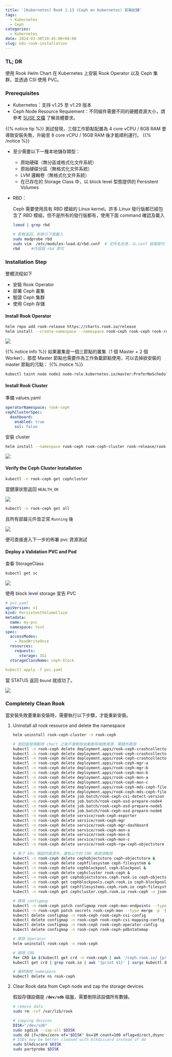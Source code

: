```yaml
---
title: '[Kubernetes] Rook 1.13 (Ceph on Kubernetes) 安裝紀錄'
tags:
  - Kubernetes
  - Ceph
categories:
  - Kubernetes
date: 2024-03-30T10:45:00+08:00
slug: k8s-rook-installation
---
```


### TL; DR
使用 Rook Helm Chart 在 Kubernetes 上安裝 Rook Operator 以及 Ceph 集群，並透過 CSI 使用 PVC。
<!--more-->

### Prerequisites

- Kubernetes：支持 v1.25 至 v1.29 版本
- Ceph Node Resource Requiement：不同組件需要不同的硬體資源大小，請參考 [SUSE 文檔](https://documentation.suse.com/sbp/storage/html/SBP-rook-ceph-kubernetes/index.html#sec-hardware-resource-req) 了解具體要求。

{{% notice tip %}}
測試發現，三個工作節點配置為 4 core vCPU / 8GB RAM 會導致安裝失敗，升級至 8 core vCPU / 16GB RAM 後才能順利運行。
{{% /notice %}}

- 至少需要以下一種本地儲存類型：
    - 原始硬碟（無分區或格式化文件系統）
    - 原始硬碟分區（無格式化文件系統）
    - LVM 邏輯卷（無格式化文件系統）
    - 在已存在的 Storage Class 中，以 block level 型態提供的 Persistent Volumes
- RBD：
    
    Ceph 需要使用具有 RBD 模組的 Linux kernel。許多 Linux 發行版都已經包含了 RBD 模組，但不是所有的發行版都有，使用下面 command 確認及載入
    
    ```bash
    lsmod | grep rbd
    
    # 若無返回，則執行下面載入
    sudo modprobe rbd
    sudo vim  /etc/modules-load.d/rbd.conf	# 文件名任意，以.conf 結尾即可
    rbd		#内容寫 rbd 即可
    ```

### Installation Step

整體流程如下

- 安裝 Rook Operator
- 部署 Ceph 叢集
- 驗證 Ceph 集群
- 使用 Ceph 存儲

#### Install Rook Operator

```bash
helm repo add rook-release https://charts.rook.io/release
helm install --create-namespace --namespace rook-ceph rook-ceph rook-release/rook-ceph
```

![](./operator.png)

{{% notice info %}}
如果叢集是一個三節點的叢集（1 個 Master + 2 個 Worker），那麼 Master 節點也需要作為工作負載節點使用，可以去掉欲安裝的 master 節點的污點：
{{% /notice %}}

```bash
kubectl taint node node1 node-role.kubernetes.io/master:PreferNoSchedule-
```

#### Install Rook Cluster

準備 values.yaml

```yaml
operatorNamespace: rook-ceph
cephClusterSpec:
  dashboard:
    enabled: true
    ssl: false
```

安裝 cluster

```bash
helm install --namespace rook-ceph rook-ceph-cluster rook-release/rook-ceph-cluster -f values.yaml
```

![](./cluster.png)

#### Verify the Ceph Cluster Installation

```bash
kubectl -n rook-ceph get cephcluster
```

當健康狀態返回 `HEALTH_OK` 

![](./cephcluster.png)

```bash
kubectl -n rook-ceph get all
```

且所有部屬元件皆正常 `Running` 後

![](./result.png)

便可直接進入下一步的佈署 pvc 資源測試

#### Deploy a Validation PVC and Pod

查看 StorageClass

```bash
kubectl get sc
```

![](./storageclass.png)

使用 block level storage 宣告 PVC

```yaml
# pvc.yaml
apiVersion: v1
kind: PersistentVolumeClaim
metadata:
  name: my-pvc
  namespace: test
spec:
  accessModes:
    - ReadWriteOnce
  resources:
    requests:
      storage: 1Gi
  storageClassName: ceph-block
```

```yaml
kubectl apply -f pvc.yaml
```

當 STATUS 返回 `Bound` 就成功了。

![](./pvc.png)

### Completely Clean Rook

當安裝失敗要重新安裝時，需要執行以下步驟，才能重新安裝。

1. Uninstall all rook resource and delete the namespace
    
    ```bash
    helm uninstall rook-ceph-cluster -n rook-ceph

    # 測試後發現刪除 chart 之後不會刪除自動刪除相應資源，需額外刪除
    kubectl -n rook-ceph delete deployment.apps/rook-ceph-crashcollector-node4
    kubectl -n rook-ceph delete deployment.apps/rook-ceph-crashcollector-node5
    kubectl -n rook-ceph delete deployment.apps/rook-ceph-crashcollector-node6
    kubectl -n rook-ceph delete deployment.apps/rook-ceph-mgr-a
    kubectl -n rook-ceph delete deployment.apps/rook-ceph-mgr-b
    kubectl -n rook-ceph delete deployment.apps/rook-ceph-mon-b
    kubectl -n rook-ceph delete deployment.apps/rook-ceph-mon-a
    kubectl -n rook-ceph delete deployment.apps/rook-ceph-mon-c
    kubectl -n rook-ceph delete deployment.apps/rook-ceph-mds-ceph-filesystem-a
    kubectl -n rook-ceph delete deployment.apps/rook-ceph-mds-ceph-filesystem-b
    kubectl -n rook-ceph delete job.batch/rook-ceph-csi-detect-version
    kubectl -n rook-ceph delete job.batch/rook-ceph-osd-prepare-node4
    kubectl -n rook-ceph delete job.batch/rook-ceph-osd-prepare-node5
    kubectl -n rook-ceph delete job.batch/rook-ceph-osd-prepare-node6
    kubectl -n rook-ceph delete service/rook-ceph-exporter
    kubectl -n rook-ceph delete service/rook-ceph-mgr
    kubectl -n rook-ceph delete service/rook-ceph-mgr-dashboard
    kubectl -n rook-ceph delete service/rook-ceph-mon-a
    kubectl -n rook-ceph delete service/rook-ceph-mon-b
    kubectl -n rook-ceph delete service/rook-ceph-mon-c
    kubectl -n rook-ceph delete service/rook-ceph-rgw-ceph-objectstore
    
    # 除了 k8s 預設的資源外，還有以下的 CRD 資源須刪除
    kubectl -n rook-ceph delete cephobjectstore ceph-objectstore &
    kubectl -n rook-ceph delete cephfilesystem ceph-filesystem &
    kubectl -n rook-ceph delete cephblockpool ceph-blockpool &
    kubectl -n rook-ceph delete cephcluster rook-ceph &
    kubectl -n rook-ceph get cephobjectstores.ceph.rook.io ceph-objectstore -o json | jq '.metadata.finalizers = null' | kubectl -n rook-ceph apply -f -
    kubectl -n rook-ceph get cephblockpools.ceph.rook.io ceph-blockpool -o json | jq '.metadata.finalizers = null' | kubectl -n rook-ceph apply -f -
    kubectl -n rook-ceph get cephfilesystems.ceph.rook.io ceph-filesystem -o json | jq '.metadata.finalizers = null' | kubectl -n rook-ceph apply -f -
    kubectl -n rook-ceph get cephcluster.ceph.rook.io rook-ceph -o json | jq '.metadata.finalizers = null' | kubectl -n rook-ceph apply -f -
    
    # 移除 configmap
    kubectl -n rook-ceph patch configmap rook-ceph-mon-endpoints --type merge -p '{"metadata":{"finalizers": []}}'
    kubectl -n rook-ceph patch secrets rook-ceph-mon --type merge -p '{"metadata":{"finalizers": []}}'
    kubectl delete configmap -n rook-ceph rook-ceph-csi-config
    kubectl delete configmap -n rook-ceph rook-ceph-csi-mapping-config
    kubectl delete configmap -n rook-ceph rook-ceph-operator-config
    kubectl delete configmap -n rook-ceph rook-ceph-pdbstatemap

    # 移除 Operator
    helm uninstall rook-ceph -n rook-ceph

    # 移除 CRD
    for CRD in $(kubectl get crd -n rook-ceph | awk '/ceph.rook.io/ {print $1}'); do     kubectl get -n rook-ceph "$CRD" -o name |     xargs -I {} kubectl patch -n rook-ceph {} --type merge -p '{"metadata":{"finalizers": []}}'; done
    kubectl get crd | grep rook.io | awk '{print $1}' | xargs kubectl delete crd

    # 最終刪除 namespace
    kubectl delete ns rook-ceph
    ```
    
2. Clear Rook data from Ceph node and zap the storage devices
    
    假設存儲設備是 **`/dev/sdb`** 磁盤，需要刪除該設備所有數據。
    
    ```bash
    # remove data
    sudo rm -rvf /var/lib/rook
    
    # zapping devices
    DISK="/dev/sdb"
    sudo sgdisk --zap-all $DISK
    sudo dd if=/dev/zero of="$DISK" bs=1M count=100 oflag=direct,dsync
    # SSDs may be better cleaned with blkdiscard instead of dd
    sudo blkdiscard $DISK
    sudo partprobe $DISK
    ```